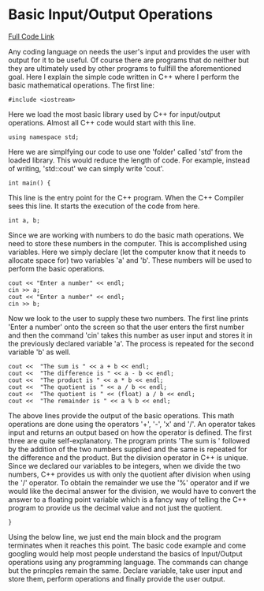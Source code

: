 # Basic Input/Output Operations

[Full Code Link](tutorial1.cpp)

Any coding language on needs the user's input and provides the user with output for it to be useful. Of course there are programs that do neither but they are ultimately used by other programs to fullfill the aforementioned goal. Here I explain the simple code written in C++ where I perform the basic mathematical operations. The first line:
```
#include <iostream>
```
Here we load the most basic library used by C++ for input/output operations. Almost all C++ code would start with this line.
```
using namespace std;
```
Here we are simplfying our code to use one 'folder' called 'std' from the loaded library. This would reduce the length of code. For example, instead of writing, 'std::cout' we can simply write 'cout'.
```
int main() { 
```
This line is the entry point for the C++ program. When the C++ Compiler sees this line. It starts the execution of the code from here.
```
int a, b;
```
Since we are working with numbers to do the basic math operations. We need to store these numbers in the computer. This is accomplished using variables. Here we simply declare (let the computer know that it needs to allocate space for) two variables 'a' and 'b'. These numbers will be used to perform the basic operations. 
```
cout << "Enter a number" << endl;
cin >> a;
cout << "Enter a number" << endl;
cin >> b;
```
Now we look to the user to supply these two numbers. The first line prints 'Enter a number' onto the screen so that the user enters the first number and then the command 'cin' takes this number as user input and stores it in the previously declared variable 'a'. The process is repeated for the second variable 'b' as well.
```
cout <<  "The sum is " << a + b << endl;
cout <<  "The difference is " << a - b << endl;
cout <<  "The product is " << a * b << endl;
cout <<  "The quotient is " << a / b << endl;
cout <<  "The quotient is " << (float) a / b << endl;
cout <<  "The remainder is " << a % b << endl;
```
The above lines provide the output of the basic operations. This math operations are done using the operators '+', '-', 'x' and '/'. An operator takes input and returns an output based on how the operator is defined. The first three are quite self-explanatory. The program prints 'The sum is ' followed by the addition of the two numbers supplied and the same is repeated for the difference and the product. But the division operator in C++ is unique. Since we declared our variables to be integers, when we divide the two numbers, C++ provides us with only the quotient after division when using the '/' operator. To obtain the remainder we use the '%' operator and if we would like the decimal answer for the division, we would have to convert the answer to a floating point variable which is a fancy way of telling the C++ program to provide us the decimal value and not just the quotient.
```
}
```
Using the below line, we just end the main block and the program terminates when it reaches this point. The basic code example and come googling would help most people understand the basics of Input/Output operations using any programming language. The commands can change but the princples remain the same. Declare variable, take user input and store them, perform operations and finally provide the user output.